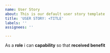 ```yaml
---
name: User Story
about: This is our default user story template
title: 'USER STORY: <TITLE'
labels: ''
assignees: ''

---
```


As a **role**  i can **capability** so that **received benefit**
